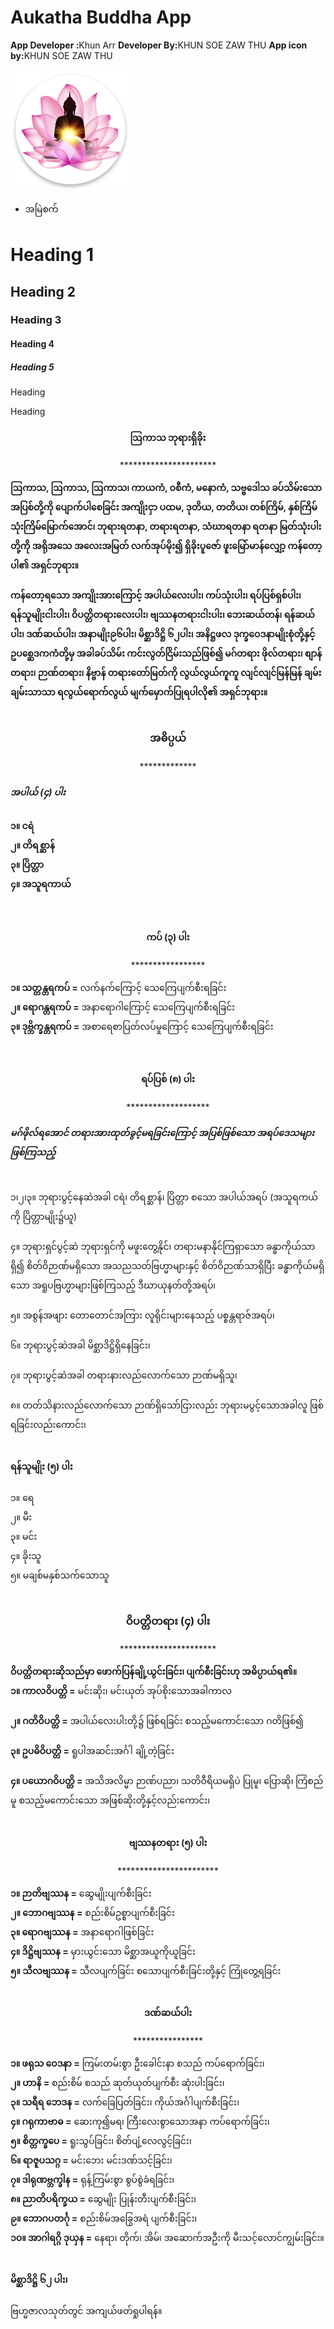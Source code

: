 <h1>Aukatha Buddha App</h1>
<strong>App Developer :</strong>Khun Arr
<strong>Developer By:</strong>KHUN SOE ZAW THU
<strong>App icon by:</strong>KHUN SOE ZAW THU


![](https://github.com/khonsoe/Buddha/blob/main/Buddha%20App%20icon/Buddha4.png)
* အမြဲစက်
<h1>Heading 1</h1>
<h2>Heading 2</h2>
<h3>Heading 3</h3>
<h4>Heading 4</h4>
<h5>Heading 5</h5>
<p>Heading</p>
Heading

<h4 style="text-align:center">ဩကာသ ဘုရားရှိခိုး</h4>
<p style="text-align:center">**********************</p>
<strong>ဩကာသ, ဩကာသ, ဩကာသ၊ ကာယကံ, ဝစီကံ, မနောကံ, သဗ္ဗဒေါသ ခပ်သိမ်းသောအပြစ်တို့ကို ပျောက်ပါစေခြင်း အကျိုးငှာ ပထမ, ဒုတိယ, တတိယ၊ တစ်ကြိမ်, နှစ်ကြိမ် သုံးကြိမ်မြောက်အောင်၊ ဘုရားရတနာ, တရားရတနာ, သံဃာရတနာ ရတနာ မြတ်သုံးပါးတို့ကို အရိုအသေ အလေးအမြတ် လက်အုပ်မိုး၍ ရှိခိုးပူဇော် ဖူးမြော်မာန်လျှော့ ကန်တော့ပါ၏ အရှင်ဘုရား။</strong>
<br><br>
<strong>ကန်တော့ရသော အကျိုးအားကြောင့် အပါယ်လေးပါး၊ ကပ်သုံးပါး၊ ရပ်ပြစ်ရှစ်ပါး၊ ရန်သူမျိုးငါးပါး၊ ဝိပတ္တိတရားလေးပါး၊ ဗျဿနတရားငါးပါး၊ ဘေးဆယ်တန်၊ ရန်ဆယ်ပါး၊ ဒဏ်ဆယ်ပါး၊ အနာမျိုး၉၆ပါး၊ မိစ္ဆာဒိဋ္ဌိ ၆၂ပါး၊ အနိဋ္ဌဖလ ဒုက္ခဝေဒနာမျိုးစုံတို့နှင့် ဥပစ္ဆေဒကကံတို့မှ အခါခပ်သိမ်း ကင်းလွတ်ငြိမ်းသည်ဖြစ်၍ မဂ်တရား ဖိုလ်တရား၊ စျာန်တရား၊ ဉာဏ်တရား၊ နိဗ္ဗာန် တရားတော်မြတ်ကို လွယ်လွယ်ကူကူ လျင်လျင်မြန်မြန် ချမ်းချမ်းသာသာ ရလွယ်ရောက်လွယ် မျက်မှောက်ပြုရပါလို၏ အရှင်ဘုရား။</strong>
<br>
<br>
<h3 style="text-align:center">အဓိပ္ပယ်</h3>
<p style="text-align:center">*************</p>
<h5>အပါယ် (၄) ပါး</h5>
<strong>၁။ ငရဲ<br>
၂။ တိရစ္ဆာန်<br>
၃။ ပြိတ္တာ<br>
၄။ အသူရကာယ်</strong><br>
<br><br>
<h4 style="text-align:center">ကပ် (၃) ပါး</h4>
<p style="text-align:center">*****************</p>
<strong>၁။ သတ္တန္တရကပ် =</strong> လက်နက်ကြောင့် သေကြေပျက်စီးရခြင်း<br>
<strong>၂။ ရောဂန္တရကပ် =</strong> အနာရောဂါကြောင့် သေကြေပျက်စီးရခြင်း<br>
<strong>၃။ ဒုဗ္ဘိက္ခန္တရကပ် =</strong> အစာရေစာပြတ်လပ်မှုကြောင့် သေကြေပျက်စီးရခြင်း<br>
<br><br>
<h4 style="text-align:center">ရပ်ပြစ် (၈) ပါး</h4>
<p style="text-align:center">*******************</p>
<h5>မဂ်ဖိုလ်ရအောင် တရားအားထုတ်ခွင့်မရခြင်းကြောင့် အပြစ်ဖြစ်သော အရပ်ဒေသများဖြစ်ကြသည့်</h5>
<br>
၁၊၂၊၃။ ဘုရားပွင့်နေဆဲအခါ ငရဲ၊ တိရစ္ဆာန်၊ ပြိတ္တာ စသော အပါယ်အရပ် (အသူရကယ်ကို ပြိတ္တာမျိုး၌ယူ)
<br><br>
၄။ ဘုရားရှင်ပွင့်ဆဲ ဘုရားရှင်ကို မဖူးတွေ့နိုင်၊ တရားမနာနိုင်ကြရှာသော ခန္ဓာကိုယ်သာရှိ၍ စိတ်ဝိဉာဏ်မရှိသော အသညသတ်ဗြဟ္မာများနှင့် စိတ်ဝိဉာဏ်သာရှိပြီး ခန္ဓာကိုယ်မရှိသော အရူပဗြဟ္မာများဖြစ်ကြသည့် ဒီဃာယုနတ်တို့အရပ်၊<br><br>
၅။ အစွန်အဖျား တောတောင်အကြား လူရိုင်းများနေသည့် ပစ္စန္တရာဇ်အရပ်၊
<br><br>
၆။ ဘုရားပွင့်ဆဲအခါ မိစ္ဆာဒိဋ္ဌိရှိနေခြင်း၊
<br><br>
၇။ ဘုရားပွင့်ဆဲအခါ တရားနားလည်လောက်သော ဉာဏ်မရှိသူ၊
<br><br>
၈။ တတ်သိနားလည်လောက်သော ဉာဏ်ရှိသော်ငြားလည်း ဘုရားမပွင့်သောအခါလူ ဖြစ်ရခြင်းလည်းကောင်း၊<br>
<br>
<h4>ရန်သူမျိုး (၅) ပါး</h4>
၁။ ရေ<br>
၂။ မီး<br>
၃။ မင်း<br>
၄။ ခိုးသူ<br>
၅။ မချစ်မနှစ်သက်သောသူ
<br><br>
<h3 style="text-align:center">ဝိပတ္တိတရား (၄) ပါး</h3>
<p style="text-align:center">**********************</p>
<strong>ဝိပတ္တိတရားဆိုသည်မှာ ဖောက်ပြန်ချို့ယွင်းခြင်း၊ ပျက်စီးခြင်းဟု အဓိပ္ပာယ်ရ၏။</strong><br>
<strong>၁။ ကာလဝိပတ္တိ =</strong> မင်းဆိုး၊ မင်းယုတ် အုပ်စိုးသောအခါကာလ
<br><br>
<strong>၂။ ဂတိဝိပတ္တိ =</strong> အပါယ်လေးပါးတို့၌ ဖြစ်ရခြင်း စသည့်မကောင်းသော ဂတိဖြစ်၍
<br><br>
<strong>၃။ ဥပဓိဝိပတ္တိ =</strong> ရူပါအဆင်းအင်္ဂါ ချို့တဲ့ခြင်း
<br><br>
<strong>၄။ ပယောဂဝိပတ္တိ =</strong> အသိအလိမ္မာ ဉာဏ်ပညာ၊ သတိဝီရိယမရှိပဲ ပြုမူ၊ ပြောဆို၊ ကြံစည်မူ စသည့်မကောင်းသော အဖြစ်ဆိုးတို့နှင့်လည်းကောင်း၊<br>
<br>
<h4 style="text-align:center">ဗျဿနတရား (၅) ပါး</h4>
<p style="text-align:center">***********************</p>
<strong>၁။ ဉာတိဗျဿန =</strong> ဆွေမျိုးပျက်စီးခြင်း<br>
<strong>၂။ ဘောဂဗျဿန =</strong> စည်းစိမ်ဥစ္စာပျက်စီးခြင်း<br>
<strong>၃။ ရောဂဗျဿန =</strong> အနာရောဂါဖြစ်ခြင်း<br>
<strong>၄။ ဒိဋ္ဌိဗျဿန =</strong> မှားယွင်းသော မိစ္ဆာအယူကိုယူခြင်း<br>
<strong>၅။ သီလဗျဿန =</strong> သီလပျက်ခြင်း စသောပျက်စီးခြင်းတို့နှင့် ကြုံတွေ့ရခြင်း<br>
<br>
<h4 style="text-align:center">ဒဏ်ဆယ်ပါး</h4>
<p style="text-align:center">****************</p>
<strong>၁။ ဖရုသ ဝေဒနာ =</strong> ကြမ်းတမ်းစွာ ဦးခေါင်းနာ စသည် ကပ်ရောက်ခြင်း၊<br>
<strong>၂။ ဟာနိ =</strong> စည်းစိမ် စသည် ဆုတ်ယုတ်ပျက်စီး ဆုံးပါးခြင်း၊<br>
<strong>၃။ သရီရ ဘေဒန =</strong> လက်ခြေပြတ်ခြင်း၊ ကိုယ်အင်္ဂါပျက်စီးခြင်း၊<br>
<strong>၄။ ဂရုကာဗာဓ =</strong> ဆေးကု၍မရ၊ ကြီးလေးစွာသောအနာ ကပ်ရောက်ခြင်း၊<br>
<strong>၅။ စိတ္တက္ခပေ =</strong> ရူးသွပ်ခြင်း၊ စိတ်ပျံ့လေလွင့်ခြင်း၊<br>
<strong>၆။ ရာဇူပသဂ္ဂ =</strong> မင်းဘေး မင်းဒဏ်သင့်ခြင်း၊<br>
<strong>၇။ ဒါရုဏဗ္ဘက္ခါန =</strong> ရုန့်ကြမ်းစွာ စွပ်စွဲခံရခြင်း၊<br>
<strong>၈။ ညာတိပရိက္ခယ =</strong> ဆွေမျိုး ပြုန်းတီးပျက်စီးခြင်း၊<br>
<strong>၉။ ဘောဂပတင်္ဂု =</strong> စည်းစိမ်အခြွေအရံ ပျက်စီးခြင်း၊<br>
<strong>၁ဝ။ အာဂါရဂ္ဂိ ဒုယှန =</strong> နေရာ၊ တိုက်၊ အိမ်၊ အဆောက်အဦးကို မီးသင့်လောင်ကျွမ်းခြင်း။
<br><br>
<h4>မိစ္ဆာဒိဋ္ဌိ ၆၂ ပါး၊</h4>
ဗြဟ္မဇာလသုတ်တွင် အကျယ်ဖတ်ရှုပါရန်။<br>



